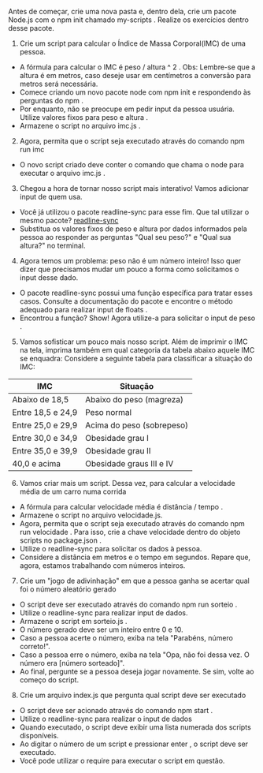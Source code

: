 Antes de começar, crie uma nova pasta e, dentro dela, crie um pacote Node.js com o npm init chamado my-scripts . Realize os exercícios dentro desse pacote.

1. Crie um script para calcular o Índice de Massa Corporal(IMC) de uma pessoa.
- A fórmula para calcular o IMC é peso / altura ^ 2 .
Obs: Lembre-se que a altura é em metros, caso deseje usar em centímetros a conversão para metros será necessária.
- Comece criando um novo pacote node com npm init e respondendo às perguntas do npm .
- Por enquanto, não se preocupe em pedir input da pessoa usuária. Utilize valores fixos para peso e altura .
- Armazene o script no arquivo imc.js .
2. Agora, permita que o script seja executado através do comando npm run imc
- O novo script criado deve conter o comando que chama o node para executar o arquivo imc.js .
3. Chegou a hora de tornar nosso script mais interativo! Vamos adicionar input de quem usa. 
- Você já utilizou o pacote readline-sync para esse fim. Que tal utilizar o mesmo pacote?
[readline-sync](https://www.npmjs.com/package/readline-sync)
- Substitua os valores fixos de peso e altura por dados informados pela pessoa ao responder as perguntas "Qual seu peso?" e "Qual sua altura?" no terminal.
4. Agora temos um problema: peso não é um número inteiro! Isso quer dizer que precisamos mudar um pouco a forma como solicitamos o input desse dado.
- O pacote readline-sync possui uma função específica para tratar esses casos. Consulte a documentação do pacote e encontre o método adequado para realizar input de floats .
- Encontrou a função? Show! Agora utilize-a para solicitar o input de peso .
5. Vamos sofisticar um pouco mais nosso script. Além de imprimir o IMC na tela, imprima também em qual categoria da tabela abaixo aquele IMC se enquadra:
Considere a seguinte tabela para classificar a situação do IMC:

| IMC                                       | Situação                  |
| ----------------------------------------- | ------------------------- |
| Abaixo de 18,5                            | Abaixo do peso (magreza)  |
| Entre 18,5 e 24,9                         | Peso normal               |
| Entre 25,0 e 29,9                         | Acima do peso (sobrepeso) |
| Entre 30,0 e 34,9                         | Obesidade grau I          |
| Entre 35,0 e 39,9                         | Obesidade grau II         |
| 40,0 e acima                              | Obesidade graus III e IV  |
6. Vamos criar mais um script. Dessa vez, para calcular a velocidade média de um carro numa corrida
- A fórmula para calcular velocidade média é distância / tempo .
- Armazene o script no arquivo velocidade.js.
- Agora, permita que o script seja executado através do comando npm run velocidade . Para isso, crie a chave velocidade dentro do objeto scripts no package.json .
- Utilize o readline-sync para solicitar os dados à pessoa.
- Considere a distância em metros e o tempo em segundos. Repare que, agora, estamos trabalhando com números inteiros.
7. Crie um "jogo de adivinhação" em que a pessoa ganha se acertar qual foi o número aleatório gerado
- O script deve ser executado através do comando npm run sorteio .
- Utilize o readline-sync para realizar input de dados.
- Armazene o script em sorteio.js .
- O número gerado deve ser um inteiro entre 0 e 10.
- Caso a pessoa acerte o número, exiba na tela "Parabéns, número correto!".
- Caso a pessoa erre o número, exiba na tela "Opa, não foi dessa vez. O número era [número sorteado]".
- Ao final, pergunte se a pessoa deseja jogar novamente. Se sim, volte ao começo do script.
8. Crie um arquivo index.js que pergunta qual script deve ser executado
- O script deve ser acionado através do comando npm start .
- Utilize o readline-sync para realizar o input de dados
- Quando executado, o script deve exibir uma lista numerada dos scripts disponíveis.
- Ao digitar o número de um script e pressionar enter , o script deve ser executado.
- Você pode utilizar o require para executar o script em questão.
